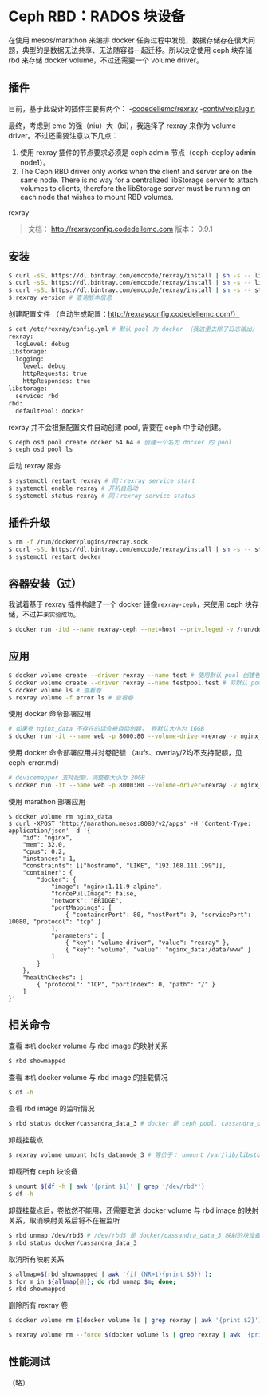 # Ceph RBD：RADOS 块设备

在使用 mesos/marathon 来编排 docker 任务过程中发现，数据存储存在很大问题，典型的是数据无法共享、无法随容器一起迁移。所以决定使用 ceph 块存储 rbd 来存储 docker volume，不过还需要一个 volume driver。

## 插件

目前，基于此设计的插件主要有两个：
-[codedellemc/rexray](https://github.com/codedellemc/rexray)
-[contiv/volplugin](https://github.com/contiv/volplugin)

最终，考虑到 emc 的强（niu）大（bi），我选择了 rexray 来作为 volume driver。不过还需要注意以下几点：
1. 使用 rexray 插件的节点要求必须是 ceph admin 节点（ceph-deploy admin node1）。
2. The Ceph RBD driver only works when the client and server are on the same node. There is no way for a centralized libStorage server to attach volumes to clients, therefore the libStorage server must be running on each node that wishes to mount RBD volumes.

rexray
>文档： http://rexrayconfig.codedellemc.com
>版本： 0.9.1

## 安装

```sh
$ curl -sSL https://dl.bintray.com/emccode/rexray/install | sh -s -- list # 查询版本
$ curl -sSL https://dl.bintray.com/emccode/rexray/install | sh -s -- list stable # 查询稳定版
$ curl -sSL https://dl.bintray.com/emccode/rexray/install | sh -s -- stable 0.9.1 # 安装指定版本
$ rexray version # 查询版本信息
```

创建配置文件 （自动生成配置：http://rexrayconfig.codedellemc.com/）
```sh
$ cat /etc/rexray/config.yml # 默认 pool 为 docker （我这里去除了日志输出）
rexray:
  logLevel: debug
libstorage:
  logging:
    level: debug
    httpRequests: true
    httpResponses: true
libstorage:
  service: rbd
rbd:
  defaultPool: docker
```

rexray 并不会根据配置文件自动创建 pool, 需要在 ceph 中手动创建。
```sh
$ ceph osd pool create docker 64 64 # 创建一个名为 docker 的 pool
$ ceph osd pool ls
```

启动 rexray 服务
```sh
$ systemctl restart rexray # 同：rexray service start
$ systemctl enable rexray # 开机自启动
$ systemctl status rexray # 同：rexray service status
```

## 插件升级

```sh
$ rm -f /run/docker/plugins/rexray.sock
$ curl -sSL https://dl.bintray.com/emccode/rexray/install | sh -s -- stable 0.9.1
$ systemctl restart docker
```

## 容器安装（过）

我试着基于 rexray 插件构建了一个 docker 镜像`rexray-ceph`，来使用 ceph 块存储，不过并`未实验成功`。

```sh
$ docker run -itd --name rexray-ceph --net=host --privileged -v /run/docker/plugins:/run/docker/plugins -v /var/run/rexray:/var/run/rexray -v /var/run/docker.sock:/var/run/docker.sock -v /var/run/libstorage:/var/run/libstorage -v /var/lib/rexray:/var/lib/rexray -v /var/lib/libstorage:/var/lib/libstorage -v /var/run/docker:/var/run/docker -v /dev:/dev rexray-ceph:0.9.1
```

## 应用

```sh
$ docker volume create --driver rexray --name test # 使用默认 pool 创建卷
$ docker volume create --driver rexray --name testpool.test # 非默认 pool（需要先创建好 pool）
$ docker volume ls # 查看卷
$ rexray volume -f error ls # 查看卷
```

使用 docker 命令部署应用
```sh
# 如果卷 nginx_data 不存在的话会被自动创建， 卷默认大小为 16GB
$ docker run -it --name web -p 8000:80 --volume-driver=rexray -v nginx_data:/usr/share/nginx -d nginx:1.11.9-alpine
```

使用 docker 命令部署应用并对卷配额 （aufs、overlay/2均不支持配额，见 ceph-error.md）
```sh
# devicemapper 支持配额，调整卷大小为 20GB
$ docker run -it --name web -p 8000:80 --volume-driver=rexray -v nginx_data:/usr/share/nginx --storage-opt=size=20 -d nginx:1.11.9-alpine
```

使用 marathon 部署应用
```
$ docker volume rm nginx_data
$ curl -XPOST 'http://marathon.mesos:8080/v2/apps' -H 'Content-Type: application/json' -d '{
    "id": "nginx",
    "mem": 32.0,
    "cpus": 0.2,
    "instances": 1,
    "constraints": [["hostname", "LIKE", "192.168.111.199"]],
    "container": {
        "docker": {
            "image": "nginx:1.11.9-alpine",
            "forcePullImage": false,
            "network": "BRIDGE",
            "portMappings": [
                { "containerPort": 80, "hostPort": 0, "servicePort": 10080, "protocol": "tcp" }
            ],
            "parameters": [
                { "key": "volume-driver", "value": "rexray" },
                { "key": "volume", "value": "nginx_data:/data/www" }
            ]
        }
    },
    "healthChecks": [
        { "protocol": "TCP", "portIndex": 0, "path": "/" }
    ]
}'
```

## 相关命令

查看 `本机` docker volume 与 rbd image 的映射关系
```sh
$ rbd showmapped
```

查看 `本机` docker volume 与 rbd image 的挂载情况
```sh
$ df -h
```

查看 rbd image 的监听情况
```sh
$ rbd status docker/cassandra_data_3 # docker 是 ceph pool, cassandra_data_3 是 docker volume
```

卸载挂载点
```sh
$ rexray volume umount hdfs_datanode_3 # 等价于： umount /var/lib/libstorage/volumes/hdfs_datanode_3 加上 rbd unmap docker/hdfs_datanode_3
```

卸载所有 ceph 块设备
```sh
$ umount $(df -h | awk '{print $1}' | grep '/dev/rbd*')
$ df -h
```

卸载挂载点后，卷依然不能用，还需要取消 docker volume 与 rbd image 的映射关系，取消映射关系后将不在被监听
```sh
$ rbd unmap /dev/rbd5 # /dev/rbd5 是 docker/cassandra_data_3 映射的块设备
$ rbd status docker/cassandra_data_3
```

取消所有映射关系
```sh
$ allmap=$(rbd showmapped | awk '{if (NR>1){print $5}}');
$ for m in ${allmap[@]}; do rbd unmap $m; done;
$ rbd showmapped
```

删除所有 rexray 卷
```sh
$ docker volume rm $(docker volume ls | grep rexray | awk '{print $2}')
```

```sh
$ rexray volume rm --force $(docker volume ls | grep rexray | awk '{print $2}')
```

## 性能测试

（略）
